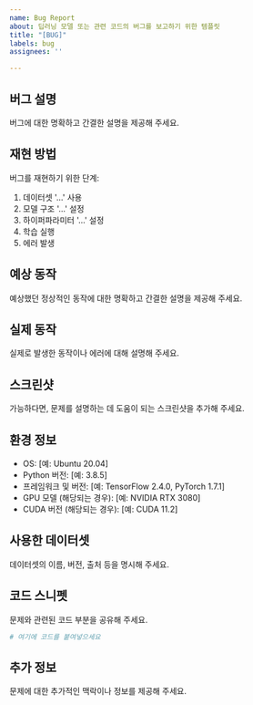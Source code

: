 ```yaml
---
name: Bug Report
about: 딥러닝 모델 또는 관련 코드의 버그를 보고하기 위한 템플릿
title: "[BUG]"
labels: bug
assignees: ''

---
```


## 버그 설명
버그에 대한 명확하고 간결한 설명을 제공해 주세요.

## 재현 방법
버그를 재현하기 위한 단계:
1. 데이터셋 '...' 사용
2. 모델 구조 '...' 설정
3. 하이퍼파라미터 '...' 설정
4. 학습 실행
5. 에러 발생

## 예상 동작
예상했던 정상적인 동작에 대한 명확하고 간결한 설명을 제공해 주세요.

## 실제 동작
실제로 발생한 동작이나 에러에 대해 설명해 주세요.

## 스크린샷
가능하다면, 문제를 설명하는 데 도움이 되는 스크린샷을 추가해 주세요.

## 환경 정보
 - OS: [예: Ubuntu 20.04]
 - Python 버전: [예: 3.8.5]
 - 프레임워크 및 버전: [예: TensorFlow 2.4.0, PyTorch 1.7.1]
 - GPU 모델 (해당되는 경우): [예: NVIDIA RTX 3080]
 - CUDA 버전 (해당되는 경우): [예: CUDA 11.2]

## 사용한 데이터셋
데이터셋의 이름, 버전, 출처 등을 명시해 주세요.

## 코드 스니펫
문제와 관련된 코드 부분을 공유해 주세요.

```python
# 여기에 코드를 붙여넣으세요
```

## 추가 정보
문제에 대한 추가적인 맥락이나 정보를 제공해 주세요.
